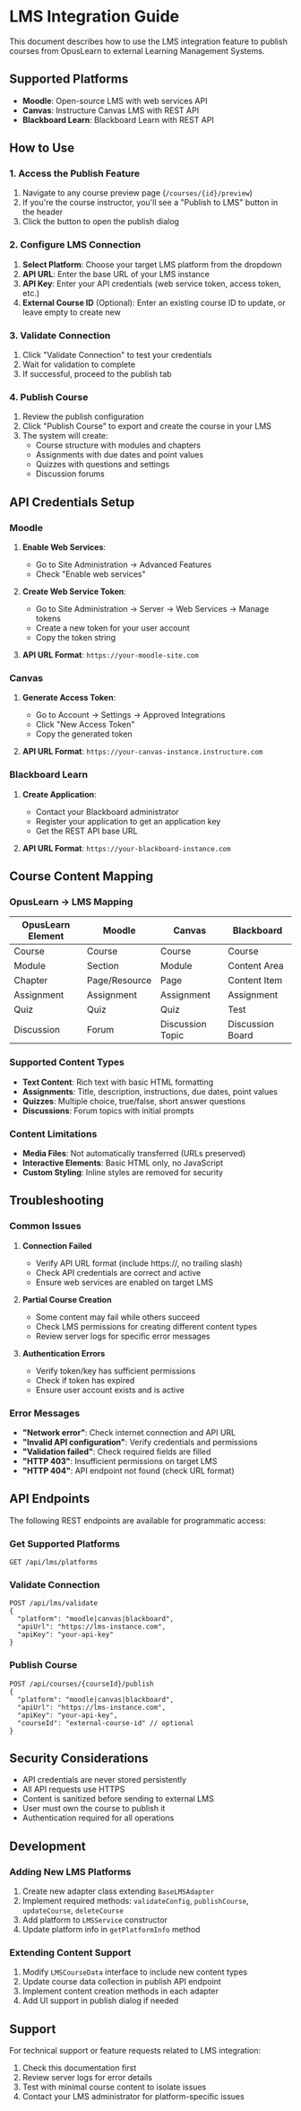 # LMS Integration Guide

This document describes how to use the LMS integration feature to publish courses from OpusLearn to external Learning Management Systems.

## Supported Platforms

- **Moodle**: Open-source LMS with web services API
- **Canvas**: Instructure Canvas LMS with REST API  
- **Blackboard Learn**: Blackboard Learn with REST API

## How to Use

### 1. Access the Publish Feature

1. Navigate to any course preview page (`/courses/{id}/preview`)
2. If you're the course instructor, you'll see a "Publish to LMS" button in the header
3. Click the button to open the publish dialog

### 2. Configure LMS Connection

1. **Select Platform**: Choose your target LMS platform from the dropdown
2. **API URL**: Enter the base URL of your LMS instance
3. **API Key**: Enter your API credentials (web service token, access token, etc.)
4. **External Course ID** (Optional): Enter an existing course ID to update, or leave empty to create new

### 3. Validate Connection

1. Click "Validate Connection" to test your credentials
2. Wait for validation to complete
3. If successful, proceed to the publish tab

### 4. Publish Course

1. Review the publish configuration
2. Click "Publish Course" to export and create the course in your LMS
3. The system will create:
   - Course structure with modules and chapters
   - Assignments with due dates and point values
   - Quizzes with questions and settings
   - Discussion forums

## API Credentials Setup

### Moodle

1. **Enable Web Services**:
   - Go to Site Administration → Advanced Features
   - Check "Enable web services"

2. **Create Web Service Token**:
   - Go to Site Administration → Server → Web Services → Manage tokens
   - Create a new token for your user account
   - Copy the token string

3. **API URL Format**: `https://your-moodle-site.com`

### Canvas

1. **Generate Access Token**:
   - Go to Account → Settings → Approved Integrations
   - Click "New Access Token"
   - Copy the generated token

2. **API URL Format**: `https://your-canvas-instance.instructure.com`

### Blackboard Learn

1. **Create Application**:
   - Contact your Blackboard administrator
   - Register your application to get an application key
   - Get the REST API base URL

2. **API URL Format**: `https://your-blackboard-instance.com`

## Course Content Mapping

### OpusLearn → LMS Mapping

| OpusLearn Element | Moodle | Canvas | Blackboard |
|-------------------|---------|---------|------------|
| Course | Course | Course | Course |
| Module | Section | Module | Content Area |
| Chapter | Page/Resource | Page | Content Item |
| Assignment | Assignment | Assignment | Assignment |
| Quiz | Quiz | Quiz | Test |
| Discussion | Forum | Discussion Topic | Discussion Board |

### Supported Content Types

- **Text Content**: Rich text with basic HTML formatting
- **Assignments**: Title, description, instructions, due dates, point values
- **Quizzes**: Multiple choice, true/false, short answer questions
- **Discussions**: Forum topics with initial prompts

### Content Limitations

- **Media Files**: Not automatically transferred (URLs preserved)
- **Interactive Elements**: Basic HTML only, no JavaScript
- **Custom Styling**: Inline styles are removed for security

## Troubleshooting

### Common Issues

1. **Connection Failed**
   - Verify API URL format (include https://, no trailing slash)
   - Check API credentials are correct and active
   - Ensure web services are enabled on target LMS

2. **Partial Course Creation**
   - Some content may fail while others succeed
   - Check LMS permissions for creating different content types
   - Review server logs for specific error messages

3. **Authentication Errors**
   - Verify token/key has sufficient permissions
   - Check if token has expired
   - Ensure user account exists and is active

### Error Messages

- **"Network error"**: Check internet connection and API URL
- **"Invalid API configuration"**: Verify credentials and permissions
- **"Validation failed"**: Check required fields are filled
- **"HTTP 403"**: Insufficient permissions on target LMS
- **"HTTP 404"**: API endpoint not found (check URL format)

## API Endpoints

The following REST endpoints are available for programmatic access:

### Get Supported Platforms
```
GET /api/lms/platforms
```

### Validate Connection
```
POST /api/lms/validate
{
  "platform": "moodle|canvas|blackboard",
  "apiUrl": "https://lms-instance.com",
  "apiKey": "your-api-key"
}
```

### Publish Course
```
POST /api/courses/{courseId}/publish
{
  "platform": "moodle|canvas|blackboard", 
  "apiUrl": "https://lms-instance.com",
  "apiKey": "your-api-key",
  "courseId": "external-course-id" // optional
}
```

## Security Considerations

- API credentials are never stored persistently
- All API requests use HTTPS
- Content is sanitized before sending to external LMS
- User must own the course to publish it
- Authentication required for all operations

## Development

### Adding New LMS Platforms

1. Create new adapter class extending `BaseLMSAdapter`
2. Implement required methods: `validateConfig`, `publishCourse`, `updateCourse`, `deleteCourse`
3. Add platform to `LMSService` constructor
4. Update platform info in `getPlatformInfo` method

### Extending Content Support

1. Modify `LMSCourseData` interface to include new content types
2. Update course data collection in publish API endpoint
3. Implement content creation methods in each adapter
4. Add UI support in publish dialog if needed

## Support

For technical support or feature requests related to LMS integration:

1. Check this documentation first
2. Review server logs for error details
3. Test with minimal course content to isolate issues
4. Contact your LMS administrator for platform-specific issues
